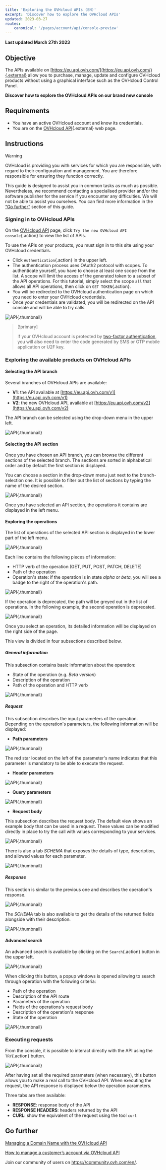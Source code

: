 ```yaml
---
title: 'Exploring the OVHcloud APIs (EN)'
excerpt: 'Discover how to explore the OVHcloud APIs'
updated: 2023-03-27
routes:
    canonical: '/pages/account/api/console-preview'
---
```


**Last updated March 27th 2023**

## Objective

The APIs available on [https://eu.api.ovh.com/](https://eu.api.ovh.com/){.external} allow you to purchase, manage, update and configure OVHcloud products without using a graphical interface such as the OVHcloud Control Panel.

**Discover how to explore the OVHcloud APIs on our brand new console**

## Requirements

- You have an active OVHcloud account and know its credentials.
- You are on the [OVHcloud API](https://eu.api.ovh.com/){.external} web page.

## Instructions

> [!warning]
> OVHcloud is providing you with services for which you are responsible, with regard to their configuration and management. You are therefore responsible for ensuring they function correctly.
>
> This guide is designed to assist you in common tasks as much as possible. Nevertheless, we recommend contacting a specialised provider and/or the software publisher for the service if you encounter any difficulties. We will not be able to assist you ourselves. You can find more information in the [“Go further”](#gofurther) section of this guide.
>

### Signing in to OVHcloud APIs

On the [OVHcloud API](https://eu.api.ovh.com/) page, click `Try the new OVHcloud API console`{.action} to view the list of APIs.

To use the APIs on your products, you must sign in to this site using your OVHcloud credentials.

- Click `Authentication`{.action} in the upper left.
- The authentication process uses OAuth2 protocol with scopes. To authenticate yourself, you have to choose at least one scope from the list. A scope will limit the access of the generated token to a subset of the API operations. For this tutorial, simply select the scope `all` that allows all API operations, then click on `GET TOKEN`{.action}.
- You will be redirected to the OVHcloud authentication page on which you need to enter your OVHcloud credentials.
- Once your credentials are validated, you will be redirected on the API console and will be able to try calls.

![API](images/authentication.png){.thumbnail}

> [!primary]
>
> If your OVHcloud account is protected by [two-factor authentication](/pages/account/customer/secure-ovhcloud-account-with-2fa), you will also need to enter the code generated by SMS or OTP mobile application or U2F key.
>

### Exploring the available products on OVHcloud APIs

#### Selecting the API branch

Several branches of OVHcloud APIs are available:

- **V1**: the API available at [https://eu.api.ovh.com/v1](https://eu.api.ovh.com/v1)
- **V2**: the new OVHcloud API, available at [https://eu.api.ovh.com/v2](https://eu.api.ovh.com/v2)

The API branch can be selected using the drop-down menu in the upper left.

![API](images/api-branches.png){.thumbnail}

#### Selecting the API section

Once you have chosen an API branch, you can browse the different sections of the selected branch. The sections are sorted in alphabetical order and by default the first section is displayed.

You can choose a section in the drop-down menu just next to the branch-selection one. It is possible to filter out the list of sections by typing the name of the desired section.

![API](images/api-section.png){.thumbnail}

Once you have selected an API section, the operations it contains are displayed in the left menu.

#### Exploring the operations

The list of operations of the selected API section is displayed in the lower part of the left menu.

![API](images/api-operations.png){.thumbnail}

Each line contains the following pieces of information:

- HTTP verb of the operation (GET, PUT, POST, PATCH, DELETE)
- Path of the operation
- Operation's state: if the operation is in state *alpha* or *beta*, you will see a badge to the right of the operation's path.

![API](images/operation-beta.png){.thumbnail}

If the operation is deprecated, the path will be greyed out in the list of operations. In the following example, the second operation is deprecated.

![API](images/operation-deprecated.png){.thumbnail}

Once you select an operation, its detailed information will be displayed on the right side of the page.

This view is divided in four subsections described below.

##### **General information**

This subsection contains basic information about the operation:

- State of the operation (e.g. *Beta version*)
- Description of the operation
- Path of the operation and HTTP verb

![API](images/operation-information.png){.thumbnail}

##### **Request**

This subsection describes the input parameters of the operation. Depending on the operation's parameters, the following information will be displayed:

- **Path parameters**

![API](images/operation-path-parameter.png){.thumbnail}

The red star located on the left of the parameter's name indicates that this parameter is mandatory to be able to execute the request.

- **Header parameters**

![API](images/operation-header-parameter.png){.thumbnail}

- **Query parameters**

![API](images/operation-query-parameter.png){.thumbnail}

- **Request body**

This subsection describes the request body. The default view shows an example body that can be used in a request.
These values can be modified directly in place to try the call with values corresponding to your services.

![API](images/operation-request-body.png){.thumbnail}

There is also a tab *SCHEMA* that exposes the details of type, description, and allowed values for each parameter.

![API](images/operation-request-schema.png){.thumbnail}

##### **Response**

This section is similar to the previous one and describes the operation's response.

![API](images/operation-response.png){.thumbnail}

The *SCHEMA* tab is also available to get the details of the returned fields alongside with their description.

![API](images/operation-response-schema.png){.thumbnail}

#### Advanced search

An advanced search is available by clicking on the `Search`{.action} button in the upper left.

![API](images/api-advance-search.png){.thumbnail}

When clicking this button, a popup windows is opened allowing to search through operation with the following criteria:

- Path of the operation
- Description of the API route
- Parameters of the operation
- Fields of the operations's request body
- Description of the operation's response
- State of the operation

![API](images/api-advance-search-popup.png){.thumbnail}

### Executing requests

From the console, it is possible to interact directly with the API using the `TRY`{.action} button.

![API](images/operation-try-call.png){.thumbnail}

After having set all the required parameters (when necessary), this button allows you to make a real call to the OVHcloud API.
When executing the request, the API response is displayed below the operation parameters.

Three tabs are then available:

- **RESPONSE**: response body of the API
- **RESPONSE HEADERS**: headers returned by the API
- **CURL**: show the equivalent of the request using the tool `curl`

## Go further <a name="gofurther"></a>

[Managing a Domain Name with the OVHcloud API](/pages/web/domains/api_domain_intro)

[How to manage a customer’s account via OVHcloud API](/pages/account/api/api_right_delegation)

Join our community of users on <https://community.ovh.com/en/>.
